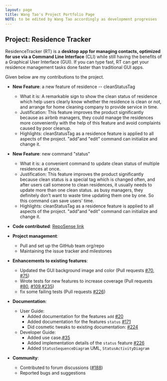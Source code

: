 ```yaml
---
layout: page
title: Wang Tao's Project Portfolio Page
NOTE: to be edited by Wang Tao accordingly as development progresses
---
```


## Project: Residence Tracker

ResidenceTracker (RT) is a **desktop app for managing contacts, optimized for use via a Command Line Interface** (CLI) while still having the benefits of a Graphical User Interface (GUI). If you can type fast, RT can get your residence management tasks done faster than traditional GUI apps.

Given below are my contributions to the project.

* **New Feature**: a new feature of residence -- cleanStatusTag
    * What it is: A remarkable sign to show the clean status of residence which help users clearly know whether the residence is clean or not, and arrange for home cleaning company to provide service in time. 
    * Justification: This feature improves the product significantly because as airbnb managers, they could manage the residences more conveniently with the help of this feature and avoid complaints caused by poor cleanup.
    * Highlights: cleanStatusTag as a residence feature is applied to all aspects of the project. "add"and "edit" command can initialize and change it. 

* **New Feature**: new command "status"
    * What it is: a convenient command to update clean status of multiple residences at once.
    * Justification: This feature improves the product significantly because clean status is a special tag which is changed often, and after users call someone to clean residences, it usually needs to update more than one clean status. as busy managers, they definitely don’t want to waste time updating them one by one. So this command can save users' time.
    * Highlights: cleanStatusTag as a residence feature is applied to all aspects of the project. "add"and "edit" command can initialize and change it.

* **Code contributed**: [RepoSense link](https://nus-cs2103-ay2021s2.github.io/tp-dashboard/?search=&sort=groupTitle&sortWithin=title&timeframe=commit&mergegroup=&groupSelect=groupByRepos&breakdown=true&checkedFileTypes=docs~functional-code~test-code~other&since=&tabOpen=true&tabType=authorship&tabAuthor=wangtao0717&tabRepo=AY2021S2-CS2103-T16-3%2Ftp%5Bmaster%5D&authorshipIsMergeGroup=false&authorshipFileTypes=docs~functional-code~test-code&authorshipIsBinaryFileTypeChecked=false)

* **Project management**:
    * Pull and set up the GitHub team org/repo
    * Maintaining the issue tracker and milestones

* **Enhancements to existing features**:
    * Updated the GUI background image and color (Pull requests [\#70](https://github.com/AY2021S2-CS2103-T16-3/tp/pull/70), [\#75](https://github.com/AY2021S2-CS2103-T16-3/tp/pull/75))
    * Wrote tests for new features to increase coverage  (Pull requests [\#80](https://github.com/AY2021S2-CS2103-T16-3/tp/pull/80), [\#109](https://github.com/AY2021S2-CS2103-T16-3/tp/pull/109),[\#235](https://github.com/AY2021S2-CS2103-T16-3/tp/pull/235))
    * fix some failing tests (Pull requests [\#226](https://github.com/AY2021S2-CS2103-T16-3/tp/pull/226))

* **Documentation**:
    * User Guide:
        * Added documentation for the features `add` [\#20](https://github.com/AY2021S2-CS2103-T16-3/tp/pull/20)
        * Added documentation for the features `status` [\#171](https://github.com/AY2021S2-CS2103-T16-3/tp/pull/171)
        * Did cosmetic tweaks to existing documentation: [\#224](https://github.com/AY2021S2-CS2103-T16-3/tp/pull/224)
    * Developer Guide:
        * Added use case.[\#35](https://github.com/AY2021S2-CS2103-T16-3/tp/pull/35)
        * Added implementation details of the `status` feature  [\#226](https://github.com/AY2021S2-CS2103-T16-3/tp/pull/226)
        * Added `StatusSequenceDiagram` UML, `StatusActivityDiagram`
    
* **Community**:
    * Contributed to forum discussions ([\#188](https://github.com/nus-cs2103-AY2021S2/forum/issues/188))
    * Reported bugs and suggestions
    

